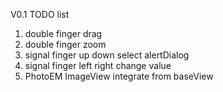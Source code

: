 V0.1 TODO list

1. double finger drag
2. double finger zoom
3. signal finger up down select alertDialog
4. signal finger left right change value
5. PhotoEM ImageView integrate from baseView

